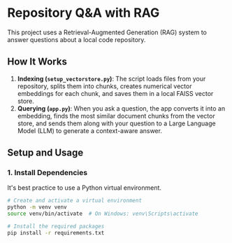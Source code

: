 # Repository Q&A with RAG

This project uses a Retrieval-Augmented Generation (RAG) system to answer questions about a local code repository.

## How It Works



1.  **Indexing (`setup_vectorstore.py`)**: The script loads files from your repository, splits them into chunks, creates numerical vector embeddings for each chunk, and saves them in a local FAISS vector store.
2.  **Querying (`app.py`)**: When you ask a question, the app converts it into an embedding, finds the most similar document chunks from the vector store, and sends them along with your question to a Large Language Model (LLM) to generate a context-aware answer.

## Setup and Usage

### 1. Install Dependencies

It's best practice to use a Python virtual environment.

```bash
# Create and activate a virtual environment
python -m venv venv
source venv/bin/activate  # On Windows: venv\Scripts\activate

# Install the required packages
pip install -r requirements.txt

